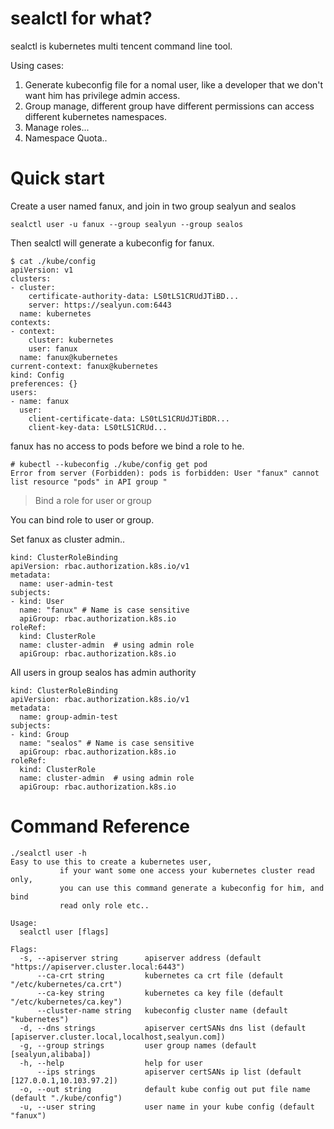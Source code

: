 # sealctl for what?

sealctl is kubernetes multi tencent command line tool.

Using cases:

1. Generate kubeconfig file for a nomal user, like a developer that we don't want him has privilege admin access.
2. Group manage, different group have different permissions can access different kubernetes namespaces.
3. Manage roles...
4. Namespace Quota..

# Quick start

Create a user named fanux, and join in two group sealyun and sealos

```
sealctl user -u fanux --group sealyun --group sealos
```
Then sealctl will generate a kubeconfig for fanux.

```
$ cat ./kube/config
apiVersion: v1
clusters:
- cluster:
    certificate-authority-data: LS0tLS1CRUdJTiBD...
    server: https://sealyun.com:6443
  name: kubernetes
contexts:
- context:
    cluster: kubernetes
    user: fanux
  name: fanux@kubernetes
current-context: fanux@kubernetes
kind: Config
preferences: {}
users:
- name: fanux
  user:
    client-certificate-data: LS0tLS1CRUdJTiBDR...
    client-key-data: LS0tLS1CRUd...
```
fanux has no access to pods before we bind a role to he.

```
# kubectl --kubeconfig ./kube/config get pod
Error from server (Forbidden): pods is forbidden: User "fanux" cannot list resource "pods" in API group "
```

> Bind a role for user or group

You can bind role to user or group.

Set fanux as cluster admin..

```
kind: ClusterRoleBinding
apiVersion: rbac.authorization.k8s.io/v1
metadata:
  name: user-admin-test
subjects:
- kind: User
  name: "fanux" # Name is case sensitive
  apiGroup: rbac.authorization.k8s.io
roleRef:
  kind: ClusterRole
  name: cluster-admin  # using admin role
  apiGroup: rbac.authorization.k8s.io
```
All users in group sealos has admin authority

```
kind: ClusterRoleBinding
apiVersion: rbac.authorization.k8s.io/v1
metadata:
  name: group-admin-test
subjects:
- kind: Group
  name: "sealos" # Name is case sensitive
  apiGroup: rbac.authorization.k8s.io
roleRef:
  kind: ClusterRole
  name: cluster-admin  # using admin role
  apiGroup: rbac.authorization.k8s.io
```

# Command Reference

```shell script
./sealctl user -h
Easy to use this to create a kubernetes user, 
           if your want some one access your kubernetes cluster read only, 
           you can use this command generate a kubeconfig for him, and bind 
           read only role etc..

Usage:
  sealctl user [flags]

Flags:
  -s, --apiserver string      apiserver address (default "https://apiserver.cluster.local:6443")
      --ca-crt string         kubernetes ca crt file (default "/etc/kubernetes/ca.crt")
      --ca-key string         kubernetes ca key file (default "/etc/kubernetes/ca.key")
      --cluster-name string   kubeconfig cluster name (default "kubernetes")
  -d, --dns strings           apiserver certSANs dns list (default [apiserver.cluster.local,localhost,sealyun.com])
  -g, --group strings         user group names (default [sealyun,alibaba])
  -h, --help                  help for user
      --ips strings           apiserver certSANs ip list (default [127.0.0.1,10.103.97.2])
  -o, --out string            default kube config out put file name (default "./kube/config")
  -u, --user string           user name in your kube config (default "fanux")
```
